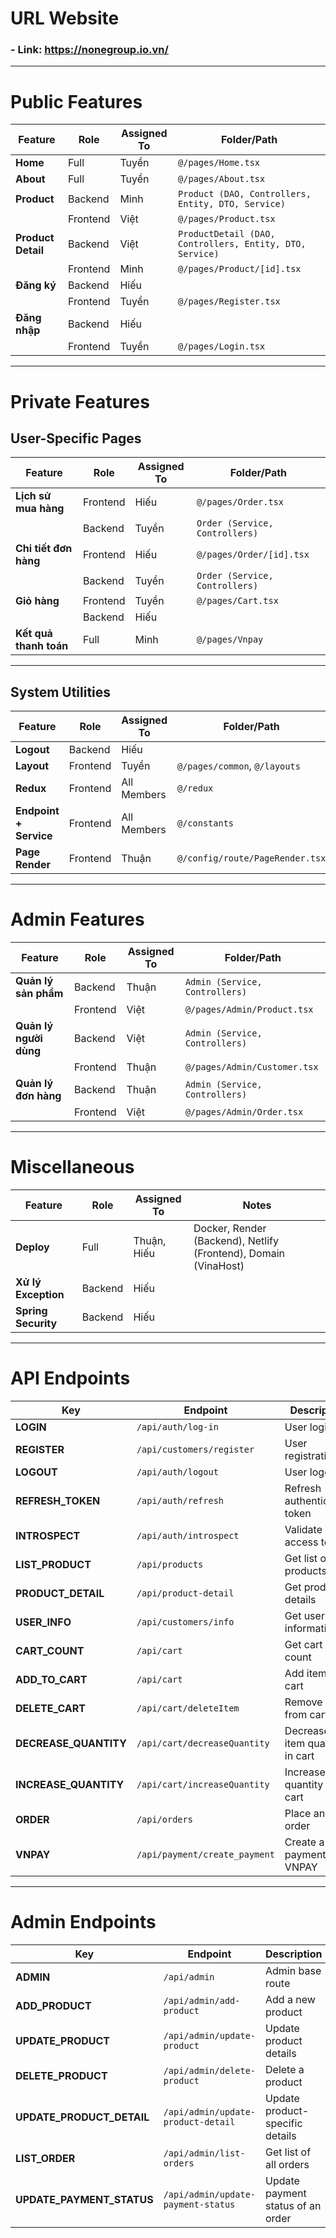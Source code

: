 # URL Website

### - Link: https://nonegroup.io.vn/

---

# Public Features

| **Feature**        | **Role** | **Assigned To** | **Folder/Path**                                          |
| ------------------ | -------- | --------------- | -------------------------------------------------------- |
| **Home**           | Full     | Tuyền           | `@/pages/Home.tsx`                                       |
| **About**          | Full     | Tuyền           | `@/pages/About.tsx`                                      |
| **Product**        | Backend  | Minh            | `Product (DAO, Controllers, Entity, DTO, Service)`       |
|                    | Frontend | Việt            | `@/pages/Product.tsx`                                    |
| **Product Detail** | Backend  | Việt            | `ProductDetail (DAO, Controllers, Entity, DTO, Service)` |
|                    | Frontend | Minh            | `@/pages/Product/[id].tsx`                               |
| **Đăng ký**        | Backend  | Hiếu            |                                                          |
|                    | Frontend | Tuyền           | `@/pages/Register.tsx`                                   |
| **Đăng nhập**      | Backend  | Hiếu            |                                                          |
|                    | Frontend | Tuyền           | `@/pages/Login.tsx`                                      |

---

# Private Features

## **User-Specific Pages**

| **Feature**            | **Role** | **Assigned To** | **Folder/Path**                |
| ---------------------- | -------- | --------------- | ------------------------------ |
| **Lịch sử mua hàng**   | Frontend | Hiếu            | `@/pages/Order.tsx`            |
|                        | Backend  | Tuyền           | `Order (Service, Controllers)` |
| **Chi tiết đơn hàng**  | Frontend | Hiếu            | `@/pages/Order/[id].tsx`       |
|                        | Backend  | Tuyền           | `Order (Service, Controllers)` |
| **Giỏ hàng**           | Frontend | Tuyền           | `@/pages/Cart.tsx`             |
|                        | Backend  | Hiếu            |                                |
| **Kết quả thanh toán** | Full     | Minh            | `@/pages/Vnpay`                |

---

## **System Utilities**

| **Feature**            | **Role** | **Assigned To** | **Folder/Path**                 |
| ---------------------- | -------- | --------------- | ------------------------------- |
| **Logout**             | Backend  | Hiếu            |                                 |
| **Layout**             | Frontend | Tuyền           | `@/pages/common`, `@/layouts`   |
| **Redux**              | Frontend | All Members     | `@/redux`                       |
| **Endpoint + Service** | Frontend | All Members     | `@/constants`                   |
| **Page Render**        | Frontend | Thuận           | `@/config/route/PageRender.tsx` |

---

# Admin Features

| **Feature**            | **Role** | **Assigned To** | **Folder/Path**                |
| ---------------------- | -------- | --------------- | ------------------------------ |
| **Quản lý sản phẩm**   | Backend  | Thuận           | `Admin (Service, Controllers)` |
|                        | Frontend | Việt            | `@/pages/Admin/Product.tsx`    |
| **Quản lý người dùng** | Backend  | Việt            | `Admin (Service, Controllers)` |
|                        | Frontend | Thuận           | `@/pages/Admin/Customer.tsx`   |
| **Quản lý đơn hàng**   | Backend  | Thuận           | `Admin (Service, Controllers)` |
|                        | Frontend | Việt            | `@/pages/Admin/Order.tsx`      |

---

# Miscellaneous

| **Feature**         | **Role** | **Assigned To** | **Notes**                                                       |
| ------------------- | -------- | --------------- | --------------------------------------------------------------- |
| **Deploy**          | Full     | Thuận, Hiếu     | Docker, Render (Backend), Netlify (Frontend), Domain (VinaHost) |
| **Xử lý Exception** | Backend  | Hiếu            |                                                                 |
| **Spring Security** | Backend  | Hiếu            |                                                                 |

---

# API Endpoints

| **Key**               | **Endpoint**                  | **Description**                |
| --------------------- | ----------------------------- | ------------------------------ |
| **LOGIN**             | `/api/auth/log-in`            | User login                     |
| **REGISTER**          | `/api/customers/register`     | User registration              |
| **LOGOUT**            | `/api/auth/logout`            | User logout                    |
| **REFRESH_TOKEN**     | `/api/auth/refresh`           | Refresh authentication token   |
| **INTROSPECT**        | `/api/auth/introspect`        | Validate access token          |
| **LIST_PRODUCT**      | `/api/products`               | Get list of products           |
| **PRODUCT_DETAIL**    | `/api/product-detail`         | Get product details            |
| **USER_INFO**         | `/api/customers/info`         | Get user information           |
| **CART_COUNT**        | `/api/cart`                   | Get cart item count            |
| **ADD_TO_CART**       | `/api/cart`                   | Add item to cart               |
| **DELETE_CART**       | `/api/cart/deleteItem`        | Remove item from cart          |
| **DECREASE_QUANTITY** | `/api/cart/decreaseQuantity`  | Decrease item quantity in cart |
| **INCREASE_QUANTITY** | `/api/cart/increaseQuantity`  | Increase item quantity in cart |
| **ORDER**             | `/api/orders`                 | Place an order                 |
| **VNPAY**             | `/api/payment/create_payment` | Create a payment via VNPAY     |

---

# Admin Endpoints

| **Key**                   | **Endpoint**                       | **Description**                   |
| ------------------------- | ---------------------------------- | --------------------------------- |
| **ADMIN**                 | `/api/admin`                       | Admin base route                  |
| **ADD_PRODUCT**           | `/api/admin/add-product`           | Add a new product                 |
| **UPDATE_PRODUCT**        | `/api/admin/update-product`        | Update product details            |
| **DELETE_PRODUCT**        | `/api/admin/delete-product`        | Delete a product                  |
| **UPDATE_PRODUCT_DETAIL** | `/api/admin/update-product-detail` | Update product-specific details   |
| **LIST_ORDER**            | `/api/admin/list-orders`           | Get list of all orders            |
| **UPDATE_PAYMENT_STATUS** | `/api/admin/update-payment-status` | Update payment status of an order |
